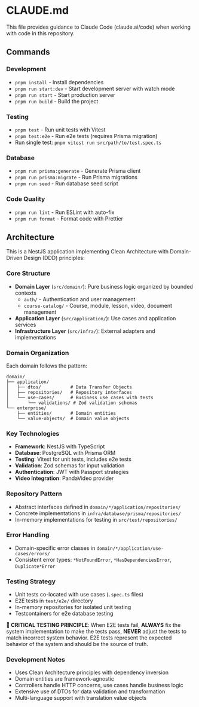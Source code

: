 # CLAUDE.md

This file provides guidance to Claude Code (claude.ai/code) when working with code in this repository.

## Commands

### Development
- `pnpm install` - Install dependencies
- `pnpm run start:dev` - Start development server with watch mode
- `pnpm run start` - Start production server
- `pnpm run build` - Build the project

### Testing
- `pnpm test` - Run unit tests with Vitest
- `pnpm test:e2e` - Run e2e tests (requires Prisma migration)
- Run single test: `pnpm vitest run src/path/to/test.spec.ts`

### Database
- `pnpm run prisma:generate` - Generate Prisma client
- `pnpm run prisma:migrate` - Run Prisma migrations
- `pnpm run seed` - Run database seed script

### Code Quality
- `pnpm run lint` - Run ESLint with auto-fix
- `pnpm run format` - Format code with Prettier

## Architecture

This is a NestJS application implementing Clean Architecture with Domain-Driven Design (DDD) principles:

### Core Structure
- **Domain Layer** (`src/domain/`): Pure business logic organized by bounded contexts
  - `auth/` - Authentication and user management
  - `course-catalog/` - Course, module, lesson, video, document management
- **Application Layer** (`src/application/`): Use cases and application services
- **Infrastructure Layer** (`src/infra/`): External adapters and implementations

### Domain Organization
Each domain follows the pattern:
```
domain/
├── application/
│   ├── dtos/           # Data Transfer Objects
│   ├── repositories/   # Repository interfaces
│   └── use-cases/      # Business use cases with tests
│       └── validations/ # Zod validation schemas
└── enterprise/
    ├── entities/       # Domain entities
    └── value-objects/  # Domain value objects
```

### Key Technologies
- **Framework**: NestJS with TypeScript
- **Database**: PostgreSQL with Prisma ORM
- **Testing**: Vitest for unit tests, includes e2e tests
- **Validation**: Zod schemas for input validation
- **Authentication**: JWT with Passport strategies
- **Video Integration**: PandaVideo provider

### Repository Pattern
- Abstract interfaces defined in `domain/*/application/repositories/`
- Concrete implementations in `infra/database/prisma/repositories/`
- In-memory implementations for testing in `src/test/repositories/`

### Error Handling
- Domain-specific error classes in `domain/*/application/use-cases/errors/`
- Consistent error types: `*NotFoundError`, `*HasDependenciesError`, `Duplicate*Error`

### Testing Strategy
- Unit tests co-located with use cases (`.spec.ts` files)
- E2E tests in `test/e2e/` directory
- In-memory repositories for isolated unit testing
- Testcontainers for e2e database testing

**🚨 CRITICAL TESTING PRINCIPLE**: When E2E tests fail, **ALWAYS** fix the system implementation to make the tests pass, **NEVER** adjust the tests to match incorrect system behavior. E2E tests represent the expected behavior of the system and should be the source of truth.

### Development Notes
- Uses Clean Architecture principles with dependency inversion
- Domain entities are framework-agnostic
- Controllers handle HTTP concerns, use cases handle business logic
- Extensive use of DTOs for data validation and transformation
- Multi-language support with translation value objects